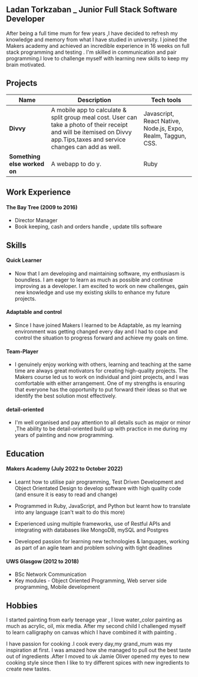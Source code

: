## Ladan Torkzaban _ Junior Full Stack Software Developer

After being a full time mum for few years ,I have decided to refresh my knowledge and memory from what I have studied in university. I joined the Makers academy and achieved an incredible experience in 16 weeks on full stack programming  and testing . I'm skilled in communication and pair programming.I love to challenge myself with learning new skills to keep my brain motivated.

## Projects

|         Name              |                     Description                    |               Tech tools            |
| --------------------------| -------------------------------------------------- | ----------------------------------- |
|         **Divvy**         | A mobile app to calculate & split group meal cost. User can take a photo of their receipt and will be itemised on Divvy app.Tips,taxes and service changes can add as well.| Javascript, React Native, Node.js,  Expo, Realm, Taggun, CSS.   |  
| **Something else worked on** | A webapp to do y. | Ruby              |

## Work Experience

#### The Bay Tree  (2009 to 2016) 
- Director Manager 
- Book keeping, cash and orders handle , update tills software


## Skills

#### Quick Learner
- Now that I am developing and maintaining software, my enthusiasm is boundless. I am eager to learn as much as possible   and continue improving as a developer. I am excited to work on new challenges, gain new knowledge and use my existing 
skills to enhance my future projects. 

#### Adaptable and control
- Since I have joined Makers I learned to be Adaptable, as my learning environment was getting changed every day and I had to cope and control the situation to progress forward and achieve my goals on time.

#### Team-Player
- I genuinely enjoy working with others, learning and teaching at the same time  are always great motivators for creating high-quality  projects. The Makers course led us to work on individual and joint projects, and I was comfortable with either arrangement. One of my strengths is ensuring that everyone has the opportunity to put forward their ideas so that we identify the best solution most effectively.

#### detail-oriented
- I'm well organised and pay attention to all details such as major or minor ,The ability to be detail-oriented build up with practice in me during my years of painting and now programming.

## Education

#### Makers Academy (July 2022 to October 2022)
- Learnt how to utilise pair programming, Test Driven Development and Object Orientated Design to develop software with high quality code (and ensure it is easy to read and change)

- Programmed in Ruby, JavaScript, and Python but learnt how to translate into any language (can't wait to do this more)

- Experienced using multiple frameworks, use of Restful APIs and integrating with databases like MongoDB, mySQL and Postgres

- Developed passion for learning new technologies & languages, working as part of an agile team and problem solving with tight deadlines


#### UWS Glasgow (2012 to 2018)
- BSc Network Communication
- Key modules - Object Oriented Programming, Web server side programming, Mobile development

## Hobbies 

I started painting from early teenage year , I love water_color painting as much as acrylic, oil, mix media. After my second child I challenged myself to learn calligraphy on canvas which I have combined it with painting .

I have passion for cooking .I cook every day,my grand_mum was my inspiration at first. I was amazed how she managed to pull out the best taste out of ingredients .After I moved to uk Jamie Oliver opened my eyes to new cooking style since then I like to try different spices with new ingredients to create new tastes.

